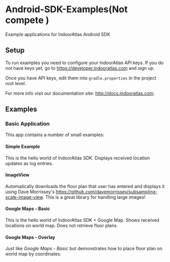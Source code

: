# Android-SDK-Examples(Not compete )
Example applications for IndoorAtlas Android SDK

## Setup

To run examples you need to configure your IndoorAtlas API keys. If you do not have keys yet, 
go to https://developer.indooratlas.com and sign up.

Once you have API keys, edit them into `gradle.properties` in the project root level.


For more info visit our documentation site: http://docs.indooratlas.com.


## Examples

### Basic Application
This app contains a number of small examples:

#### Simple Example
This is the hello world of IndoorAtlas SDK. Displays received location updates as log entries.

#### ImageView
Automatically downloads the floor plan that user has entered and displays it using Dave Morrissey's 
https://github.com/davemorrissey/subsampling-scale-image-view. This is a great library for handling large images!

#### Google Maps - Basic
This is the hello world of IndoorAtlas SDK + Google Map. Shows received locations on world map. Does not retrieve 
floor plans.

#### Google Maps - Overlay
Just like *Google Maps - Basic* but demonstrates how to place floor plan on world map by coordinates.

